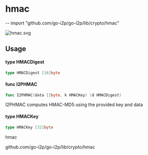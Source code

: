 # hmac
--
    import "github.com/go-i2p/go-i2p/lib/crypto/hmac"

![hmac.svg](hmac.svg)



## Usage

#### type HMACDigest

```go
type HMACDigest [16]byte
```


#### func  I2PHMAC

```go
func I2PHMAC(data []byte, k HMACKey) (d HMACDigest)
```
I2PHMAC computes HMAC-MD5 using the provided key and data

#### type HMACKey

```go
type HMACKey [32]byte
```



hmac 

github.com/go-i2p/go-i2p/lib/crypto/hmac
